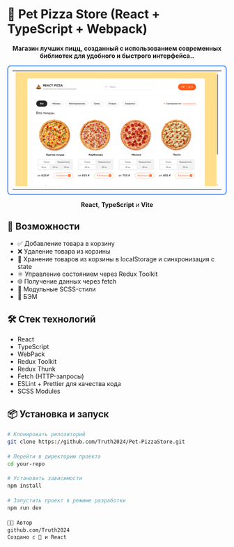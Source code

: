 # 📝 Pet Pizza Store (React + TypeScript + Webpack)


<div align="center">
    <p><strong>Магазин лучших пицц, созданный с использованием современных библиотек для удобного и быстрого интерфейса..</strong></p>
  <table style="border: 2px solid #4a86e8; border-radius: 8px; padding: 10px">
    <tr>
      <td>
        <img src="https://github.com/Truth2024/Pet-PizzaStore/blob/main/src/assets/pizza.png" 
             alt="Pet Pizza" 
             style="width: 100%; max-width: 100%; height: auto"/>
      </td>
    </tr>
  </table>
  <p><strong>React</strong>, <strong>TypeScript</strong> и <strong>Vite</strong></p>
</div>

## 🚀 Возможности

- ✅ Добавление товара в корзину
- ❌ Удаление товара из корзины
- 💾 Хранение товаров из корзины в localStorage и синхронизация с state
- ⚛️ Управление состоянием через Redux Toolkit
- 🌐 Получение данных через fetch
- 🎨 Модульные SCSS-стили
- 🎨 БЭМ

## 🛠️ Стек технологий

- React
- TypeScript
- WebPack
- Redux Toolkit
- Redux Thunk
- Fetch (HTTP-запросы)
- ESLint + Prettier для качества кода
- SCSS Modules

## 📦 Установка и запуск

```bash
# Клонировать репозиторий
git clone https://github.com/Truth2024/Pet-PizzaStore.git

# Перейти в директорию проекта
cd your-repo

# Установить зависимости
npm install

# Запустить проект в режиме разработки
npm run dev

🧑‍💻 Автор
github.com/Truth2024
Создано с 💙 и React
```
